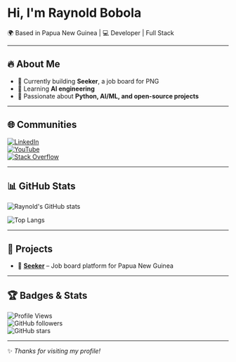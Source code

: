 # Hi, I'm Raynold Bobola  

🌍 Based in Papua New Guinea | 💻 Developer | Full Stack 

---

## 🔥 About Me
- 💼 Currently building **Seeker**, a job board for PNG  
- 🌱 Learning **AI engineering**  
- 🎯 Passionate about **Python, AI/ML, and open-source projects**    

---

## 🌐 Communities
[![LinkedIn](https://img.shields.io/badge/LinkedIn-0077B5?logo=linkedin&logoColor=white)](https://www.linkedin.com/in/raynold-bobola-740b64341)  
[![YouTube](https://img.shields.io/badge/YouTube-FF0000?logo=youtube&logoColor=white)](https://youtube.com/@ViReels-i8q)  
[![Stack Overflow](https://img.shields.io/badge/Stack%20Overflow-FE7A16?logo=stack-overflow&logoColor=white)](https://stackoverflow.com/users/13772807/ray)
  

---

## 📊 GitHub Stats
![Raynold's GitHub stats](https://github-readme-stats.vercel.app/api?username=ray743&show_icons=true&theme=radical)  

![Top Langs](https://github-readme-stats.vercel.app/api/top-langs/?username=ray743&layout=compact&theme=radical)  

---

## 🚀 Projects
- 🔎 [**Seeker**](https://ray743.github.io/The-Seeker) – Job board platform for Papua New Guinea  

---

## 🏆 Badges & Stats
![Profile Views](https://komarev.com/ghpvc/?username=ray743&color=blue)  
![GitHub followers](https://img.shields.io/github/followers/ray743?style=social)  
![GitHub stars](https://img.shields.io/github/stars/ray743?style=social)  

---
✨ *Thanks for visiting my profile!*  

